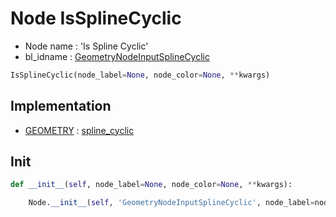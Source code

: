 # Node IsSplineCyclic

- Node name : 'Is Spline Cyclic'
- bl_idname : [GeometryNodeInputSplineCyclic](https://docs.blender.org/api/current/bpy.types.GeometryNodeInputSplineCyclic.html)


``` python
IsSplineCyclic(node_label=None, node_color=None, **kwargs)
```
## Implementation

- [GEOMETRY](/docs/GeoNodes/socket_GEOMETRY.md) : [spline_cyclic](/docs/GeoNodes/socket_GEOMETRY.md#spline_cyclic)

## Init

``` python
def __init__(self, node_label=None, node_color=None, **kwargs):

    Node.__init__(self, 'GeometryNodeInputSplineCyclic', node_label=node_label, node_color=node_color, **kwargs)
```
